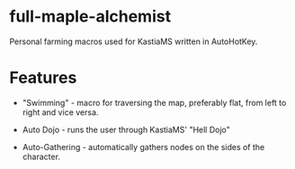 # full-maple-alchemist

Personal farming macros used for KastiaMS written in AutoHotKey.

# Features

- "Swimming" - macro for traversing the map, preferably flat, from left to right and vice versa.

- Auto Dojo - runs the user through KastiaMS' "Hell Dojo"

- Auto-Gathering - automatically gathers nodes on the sides of the character.

